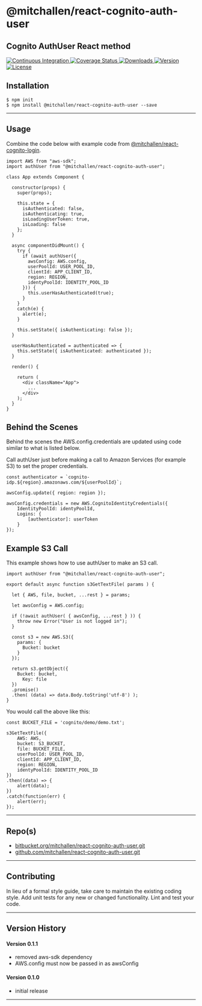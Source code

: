 @mitchallen/react-cognito-auth-user
==
Cognito AuthUser React method
--

<p align="left">
  <a href="https://circleci.com/gh/mitchallen/react-cognito-auth-user">
    <img src="https://img.shields.io/circleci/project/github/mitchallen/react-cognito-auth-user.svg" alt="Continuous Integration">
  </a>
  <a href="https://codecov.io/gh/mitchallen/react-cognito-auth-user">
    <img src="https://codecov.io/gh/mitchallen/react-cognito-auth-user/branch/master/graph/badge.svg" alt="Coverage Status">
  </a>
  <a href="https://npmjs.org/package/@mitchallen/react-cognito-auth-user">
    <img src="http://img.shields.io/npm/dt/@mitchallen/react-cognito-auth-user.svg?style=flat-square" alt="Downloads">
  </a>
  <a href="https://npmjs.org/package/@mitchallen/react-cognito-auth-user">
    <img src="http://img.shields.io/npm/v/@mitchallen/react-cognito-auth-user.svg?style=flat-square" alt="Version">
  </a>
  <a href="https://npmjs.com/package/@mitchallen/react-cognito-auth-user">
    <img src="https://img.shields.io/github/license/mitchallen/react-cognito-auth-user.svg" alt="License"></a>
  </a>
</p>

## Installation

    $ npm init
    $ npm install @mitchallen/react-cognito-auth-user --save
  
* * *

## Usage

Combine the code below with example code from [@mitchallen/react-cognito-login](https://www.npmjs.com/package/@mitchallen/react-cognito-login).

```
import AWS from "aws-sdk";
import authUser from "@mitchallen/react-cognito-auth-user";

class App extends Component {

  constructor(props) {
    super(props);

    this.state = {
      isAuthenticated: false,
      isAuthenticating: true,
      isLoadingUserToken: true,
      isLoading: false
    };
  }

  async componentDidMount() {
    try {
      if (await authUser({
        awsConfig: AWS.config, 
        userPoolId: USER_POOL_ID,
        clientId: APP_CLIENT_ID,
        region: REGION, 
        identyPoolId: IDENTITY_POOL_ID
      })) {
        this.userHasAuthenticated(true);
      }
    }
    catch(e) {
      alert(e);
    }
  
    this.setState({ isAuthenticating: false });
  }

  userHasAuthenticated = authenticated => {
    this.setState({ isAuthenticated: authenticated });
  }
  
  render() {

    return (
      <div className="App">
		...
      </div>
    );
  }
}
```

## Behind the Scenes

Behind the scenes the AWS.config.credentials are updated using code similar to what is listed below.

Call authUser just before making a call to Amazon Services (for example S3) to set the proper credentials.

```
const authenticator = `cognito-idp.${region}.amazonaws.com/${userPoolId}`;

awsConfig.update({ region: region });

awsConfig.credentials = new AWS.CognitoIdentityCredentials({
    IdentityPoolId: identyPoolId,
    Logins: {
        [authenticator]: userToken
    }
});
```

## Example S3 Call

This example shows how to use authUser to make an S3 call.

```
import authUser from "@mitchallen/react-cognito-auth-user";

export default async function s3GetTextFile( params ) {

  let { AWS, file, bucket, ...rest } = params;
    
  let awsConfig = AWS.config;

  if (!await authUser( { awsConfig, ...rest } )) {
    throw new Error("User is not logged in");
  }
    
  const s3 = new AWS.S3({
    params: {
      Bucket: bucket
    }
  });
          
  return s3.getObject({
    Bucket: bucket,
      Key: file
  })
  .promise()
  .then( (data) => data.Body.toString('utf-8') );
}
```

You would call the above like this:

```
const BUCKET_FILE = 'cognito/demo/demo.txt';

s3GetTextFile({ 
    AWS: AWS,
    bucket: S3_BUCKET,
    file: BUCKET_FILE, 
    userPoolId: USER_POOL_ID,
    clientId: APP_CLIENT_ID,
    region: REGION, 
    identyPoolId: IDENTITY_POOL_ID
})
.then((data) => {
    alert(data);
})
.catch(function(err) {
    alert(err);
});
```
   
* * *
 
## Repo(s)

* [bitbucket.org/mitchallen/react-cognito-auth-user.git](https://bitbucket.org/mitchallen/react-cognito-auth-user.git)
* [github.com/mitchallen/react-cognito-auth-user.git](https://github.com/mitchallen/react-cognito-auth-user.git)

* * *

## Contributing

In lieu of a formal style guide, take care to maintain the existing coding style.
Add unit tests for any new or changed functionality. Lint and test your code.

* * *

## Version History

#### Version 0.1.1

* removed aws-sdk dependency
* AWS.config must now be passed in as awsConfig

#### Version 0.1.0 

* initial release

* * *
